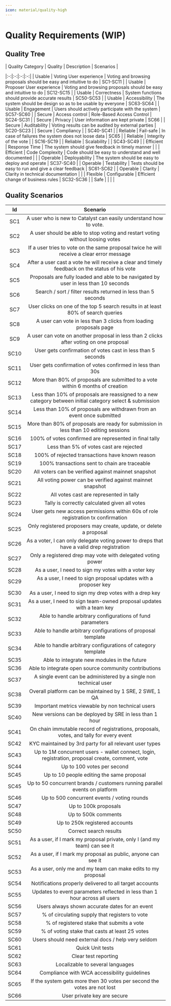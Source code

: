 ```yaml
---
icon: material/quality-high
---
```


# Quality Requirements (WIP)

<!-- See: https://docs.arc42.org/section-10/ -->

## Quality Tree

|  Quality Category |  Quality   |  Description | Scenarios  |

|:-:|:-:|:-:|:-:|
| Usable  |  Voting User experience  | Voting and browsing proposals should be easy and intuitive to do  | SC1-SC11 |
| Usable  |  Proposer User experience  | Voting and browsing proposals should be easy and intuitive to do  | SC12-SC15 |
| Usable  |  Correctness  | System functions should provide accurate results | SC50-SC53 |
| Usable  |  Accessibility  | The system should be design so as to be usable by everyone  | SC63-SC64 |
| Usable  |  Engagement  | Users should actively participate with the system | SC57-SC60 |
| Secure   |  Access control  | Role-Based Access Control  | SC24-SC31 |
| Secure   |  Privacy  | User information are kept private  | SC66 |
| Secure   |  Auditability  | Voting results can be audited by external parties  | SC20-SC23 |
| Secure   |  Compliancy  |  | SC40-SC41 |
| Reliable   |  Fail-safe  | In case of failures the system does not loose data |  SC65 |
| Reliable   |  Integrity of the vote |  |  SC16-SC19 |
| Reliable   |  Scalability  |  |  SC43-SC49 |
| Efficient   |  Response Time  | The system should give feedback in timely manner |   |
| Efficient   |  Code Complexity  |  Code should be easy to understand and well documented |   |
| Operable   |  Deployability  |  The system should be easy to deploy and operate | SC37-SC40  |
| Operable   |  Testability  | Tests should be easy to run and give a clear feedback   | SC61-SC62  |
| Operable   |  Clarity  | Clarity in technical documentation  | |
| Flexible   |  Configurable  |  Efficient change of business rules | SC32-SC36   |
| Safe   |   |   |   |

## Quality Scenarios

|  Id |  Scenario   |
|:-:|:-:|
|  SC1 |  A user who is new to Catalyst can easily understand how to vote. |
|  SC2 |  A user should be able to stop voting and restart voting without loosing votes  |
|  SC3 |  If a user tries to vote on the same proposal twice he will receive a clear error message |
|  SC4 |  After a user cast a vote he will receive a clear and timely feedback on the status of his vote |
|  SC5 |  Proposals are fully loaded and able to be navigated by user in less than 10 seconds |
|  SC6 |  Search / sort / filter results returned in less than 5 seconds |
|  SC7 |  User clicks on one of the top 5 search results in at least 80% of search queries |
|  SC8 |  A user can vote in less than 3 clicks from loading proposals page |
|  SC9 |  A user can vote on another proposal in less than 2 clicks after voting on one proposal |
|  SC10 |  User gets confirmation of votes cast in less than 5 seconds |
|  SC11 |  User gets confirmation of votes confirmed in less than 30s |
|  SC12 |  More than 80% of proposals are submitted to a vote within 6 months of creation |
|  SC13 |  Less than 10% of proposals are reassigned to a new category between initial category select & submission |
|  SC14 |  Less than 10% of proposals are withdrawn from an event once submitted |
|  SC15 |  More than 80% of proposals are ready for submission in less than 10 editing sessions |
|  SC16 |  100% of votes confirmed are represented in final tally |
|  SC17 |  Less than 5% of votes cast are rejected |
|  SC18 |  100% of rejected transactions have known reason |
|  SC19 |  100% transactions sent to chain are traceable |
|  SC20 |  All voters can be verified against mainnet snapshot |
|  SC21 |  All voting power can be verified against mainnet snapshot |
|  SC22 |  All votes cast are represented in tally |
|  SC23 |  Tally is correctly calculated given all votes |
|  SC24 |  User gets new access permissions within 60s of role registration tx confirmation |
|  SC25 |  Only registered proposers may create, update, or delete a proposal |
|  SC26 |  As a voter, I can only delegate voting power to dreps that have a valid drep registration |
|  SC27 |  Only a registered drep may vote with delegated voting power |
|  SC28 |  As a user, I need to sign my votes with a voter key |
|  SC29 |  As a user, I need to sign proposal updates with a proposer key |
|  SC30 |  As a user, I need to sign my drep votes with a drep key |
|  SC31 |  As a user, I need to sign team-owned proposal updates with a team key |
|  SC32 |  Able to handle arbitrary configurations of fund parameters |
|  SC33 |  Able to handle arbitrary configurations of proposal template |
|  SC34 |  Able to handle arbitrary configurations of category template |
|  SC35 |  Able to integrate new modules in the future |
|  SC36 |  Able to integrate open source community contributions |
|  SC37 |  A single event can be administered by a single non technical user |
|  SC38 |  Overall platform can be maintained by 1 SRE, 2 SWE, 1 QA |
|  SC39 |  Important metrics viewable by non technical users |
|  SC40 |  New versions can be deployed by SRE in less than 1 hour |
|  SC41 |  On chain immutable record of registrations, proposals, votes, and tally for every event |
|  SC42 |  KYC maintained by 3rd party for all relevant user types |
|  SC43 |  Up to 1M concurrent users - wallet connect, login, registration, proposal create, comment, vote |
|  SC44 |  Up to 100 votes per second |
|  SC45 |  Up to 10 people editing the same proposal |
|  SC45 |  Up to 50 concurrent brands / customers running parallel events on platform |
|  SC46 |  Up to 500 concurrent events / voting rounds |
|  SC47 |  Up to 100k proposals |
|  SC48 |  Up to 500k comments |
|  SC49 |  Up to 250k registered accounts |
|  SC50 |  Correct search results |
|  SC51 |  As a user, if I mark my proposal private, only I (and my team) can see it |
|  SC52 |  As a user, if I mark my proposal as public, anyone can see it |
|  SC53 |  As a user, only me and my team can make edits to my proposal |
|  SC54 |  Notifications properly delivered to all target accounts |
|  SC55 |  Updates to event parameters reflected in less than 1 hour across all users |
|  SC56 |  Users always shown accurate dates for an event |
|  SC57 |  % of circulating supply that registers to vote |
|  SC58 |  % of registered stake that submits a vote |
|  SC59 |  % of voting stake that casts at least 25 votes |
|  SC60 |  Users should need external docs / help very seldom |
|  SC61 |  Quick Unit tests |
|  SC62 |  Clear test reporting |
|  SC63 |  Localizable to several languages |
|  SC64 |  Compliance with WCA accessibility guidelines |
|  SC65 |  If the system gets more then 30 votes per second the votes are not lost |
|  SC66 |  User private key are secure |